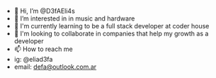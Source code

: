- 👋 Hi, I’m @D3fAEli4s
- 👀 I’m interested in in music and hardware
- 🌱 I'm currently learning to be a full stack developer at coder house
- 💞️ I'm looking to collaborate in companies that help my growth as a developer
- 📫 How to reach me 
- ig: @eliad3fa
- email: defa@outlook.com.ar

<!---
D3fAEli4s/D3fAEli4s is a ✨ special ✨ repository because its `README.md` (this file) appears on your GitHub profile.
You can click the Preview link to take a look at your changes.
--->
